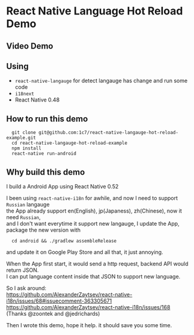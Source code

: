 # React Native Language Hot Reload Demo

## Video Demo


## Using 
* `react-native-langauge` for detect langauge has change and run some code
* `i18next`
* React Native 0.48

## How to run this demo
```
  git clone git@github.com:1c7/react-native-langauge-hot-reload-example.git
  cd react-native-langauge-hot-reload-example
  npm install
  react-native run-android
```

## Why build this demo
I build a Android App using React Native 0.52     

I been using `react-native-i18n` for awhile, and now I need to support `Russian` langauge      
the App already support en(English), jp(Japaness), zh(Chinese), now it need `Russian`,     
and I don't want everytime it support new langauge, I update the App, package the new version with     
```
  cd android && ./gradlew assembleRelease
```
and update it on Google Play Store and all that, it just annoying.   

When the App first start, it would send a http request, backend API would return JSON.    
I can put language content inside that JSON to support new language.  

So I ask around:    
https://github.com/AlexanderZaytsev/react-native-i18n/issues/68#issuecomment-363305671   
https://github.com/AlexanderZaytsev/react-native-i18n/issues/168   
(Thanks @zoontek and @jedrichards)

Then I wrote this demo, hope it help. it should save you some time.   

